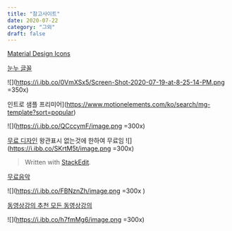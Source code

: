 ```yaml
---
title: "참고사이트"
date: 2020-07-22
category: "그외"
draft: false
---
```

[Material Design Icons](https://github.com/google/material-design-icons/releases/tag/1.0.0)

[눈누 글꼴](https://noonnu.cc/)

![](https://i.ibb.co/0VmXSx5/Screen-Shot-2020-07-19-at-8-25-14-PM.png =350x)


인트로 샘플 프리미어](https://www.motionelements.com/ko/search/mg-template?sort=popular)

![](https://i.ibb.co/QCccymF/image.png =300x)

[무료 디자인](https://www.flaticon.com/)
왕관표시 없는것에 한하여 무료임
![](https://i.ibb.co/SKrtM5t/image.png =300x)
> Written with [StackEdit](https://stackedit.io/).

[무료음악](https://www.youtube.com/audiolibrary/music?nv=1)

![](https://i.ibb.co/FBNznZh/image.png  =300x )

  

[동영상강의 추천  모든 동영상강의 ](https://terua768.tistory.com/entry/%EC%98%81%EC%83%81%ED%8E%B8%EC%A7%91-%ED%94%84%EB%A6%AC%EB%AF%B8%EC%96%B4-%ED%94%84%EB%A1%9C-%EA%B0%95%EC%9D%98-%EC%B6%94%EC%B2%9C)

![](https://i.ibb.co/h7fmMg6/image.png =300x)
<!--stackedit_data:
eyJoaXN0b3J5IjpbMTA3NzQ5Mzc2NSwxMzEyNTc1ODkzXX0=
-->